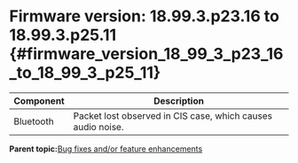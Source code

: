 # Firmware version: 18.99.3.p23.16 to 18.99.3.p25.11 {#firmware_version_18_99_3_p23_16_to_18_99_3_p25_11}

|Component|Description|
|-----------|-------------|
|Bluetooth|Packet lost observed in CIS case, which causes audio noise.|

**Parent topic:**[Bug fixes and/or feature enhancements](../topics/bug_fixes_andor_feature_enhancements_04.md)


